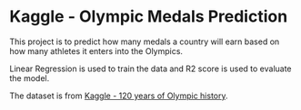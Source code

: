 # Kaggle - Olympic Medals Prediction

This project is to predict how many medals a country will earn based on how many athletes it enters into the Olympics.

Linear Regression is used to train the data and R2 score is used to evaluate the model.

The dataset is from [Kaggle - 120 years of Olympic history](https://www.kaggle.com/datasets/heesoo37/120-years-of-olympic-history-athletes-and-results).
